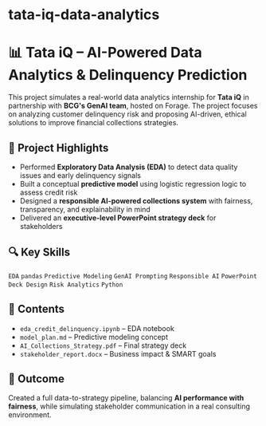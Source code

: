 # tata-iq-data-analytics

# 📊 Tata iQ – AI-Powered Data Analytics & Delinquency Prediction

This project simulates a real-world data analytics internship for **Tata iQ** in partnership with **BCG's GenAI team**, hosted on Forage. The project focuses on analyzing customer delinquency risk and proposing AI-driven, ethical solutions to improve financial collections strategies.

## 🧠 Project Highlights
- Performed **Exploratory Data Analysis (EDA)** to detect data quality issues and early delinquency signals
- Built a conceptual **predictive model** using logistic regression logic to assess credit risk
- Designed a **responsible AI-powered collections system** with fairness, transparency, and explainability in mind
- Delivered an **executive-level PowerPoint strategy deck** for stakeholders

## 🔍 Key Skills
`EDA` `pandas` `Predictive Modeling` `GenAI Prompting` `Responsible AI` `PowerPoint Deck Design` `Risk Analytics` `Python`

## 📂 Contents
- `eda_credit_delinquency.ipynb` – EDA notebook
- `model_plan.md` – Predictive modeling concept
- `AI_Collections_Strategy.pdf` – Final strategy deck
- `stakeholder_report.docx` – Business impact & SMART goals

## 🏁 Outcome
Created a full data-to-strategy pipeline, balancing **AI performance with fairness**, while simulating stakeholder communication in a real consulting environment.
